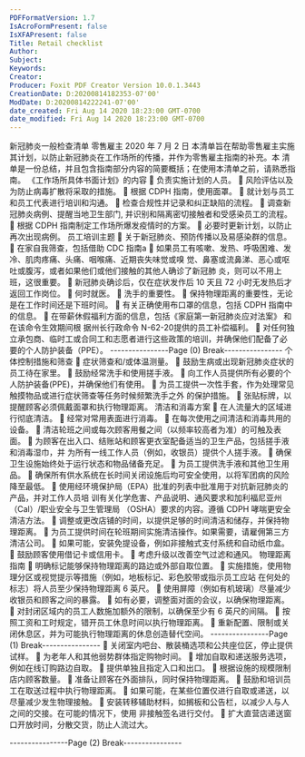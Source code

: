 ```yaml
---
PDFFormatVersion: 1.7
IsAcroFormPresent: false
IsXFAPresent: false
Title: Retail checklist
Author: 
Subject: 
Keywords: 
Creator: 
Producer: Foxit PDF Creator Version 10.0.1.3443
CreationDate: D:20200814182353-07'00'
ModDate: D:20200814222241-07'00'
date_created: Fri Aug 14 2020 18:23:00 GMT-0700
date_modified: Fri Aug 14 2020 18:23:00 GMT-0700
---
```

新冠肺炎一般检查清单 
零售雇主
2020 年 7 月 2 日 
本清单旨在帮助零售雇主实施其计划，以防止新冠肺炎在工作场所的传播，并作为零售雇主指南的补充。本
清单是一份总结，并且包含指南部分内容的简要概括；在使用本清单之前，请熟悉指南。 
《工作场所具体书面计划》的内容 
 负责实施计划的人员。 
 风险评估以及为防止病毒扩散将采取的措施。 
 根据 CDPH 指南，使用面罩。 
 就计划与员工和员工代表进行培训和沟通。 
 检查合规性并记录和纠正缺陷的流程。 
 调查新冠肺炎病例、提醒当地卫生部门, 并识别和隔离密切接触者和受感染员工的流程。 
 根据 CDPH 指南制定工作场所爆发疫情时的方案。 
 必要时更新计划，以防止再次出现病例。 
员工培训主题 
 关于新冠肺炎、预防传播以及易感染群的信息。 
 在家自我筛查，包括借助 CDC 指南a 
 如果员工有咳嗽、发热、呼吸困难、发冷、肌肉疼痛、头痛、咽喉痛、近期丧失味觉或嗅
觉、鼻塞或流鼻涕、恶心或呕吐或腹泻，或者如果他们或他们接触的其他人确诊了新冠肺
炎，则可以不用上班，这很重要。 
 新冠肺炎确诊后，仅在症状发作后 10 天且 72 小时无发热后才返回工作岗位。 
 何时就医。 
 洗手的重要性。 
 保持物理距离的重要性，无论是在工作时间还是下班时间。 
 有关正确使用布口罩的信息，包括 CDPH 指南中的信息。 
 在带薪休假福利方面的信息，包括《家庭第一新冠肺炎应对法案》 和在该命令生效期间根
据州长行政命令 N-62-20提供的员工补偿福利。 
 对任何独立承包商、临时工或合同工和志愿者进行这些政策的培训，并确保他们配备了必
要的个人防护装备（PPE）。 
----------------Page (0) Break----------------
个体控制措施和筛查 
 症状筛查和/或体温测量。 
 鼓励生病或出现新冠肺炎症状的员工待在家里。 
 鼓励经常洗手和使用搓手液。 
 向工作人员提供所有必要的个人防护装备(PPE)，并确保他们有使用。 
 为员工提供一次性手套，作为处理常见触摸物品或进行症状筛查等任务时候频繁洗手之外
的保护措施。 
 张贴标牌，以提醒顾客必须佩戴面罩和执行物理距离。 
清洁和消毒方案 
 在人流量大的区域进行彻底清洁。 
 经常对常用表面进行消毒。 
 在每次使用之间清洁和消毒共用的设备。 
 清洁轮班之间或每次顾客用餐之间（以频率较高者为准）的可触及表面。 
 为顾客在出入口、结账站和顾客更衣室配备适当的卫生产品，包括搓手液和消毒湿巾，并
为所有一线工作人员（例如，收银员）提供个人搓手液。 
 确保卫生设施始终处于运行状态和物品储备充足。 
 为员工提供洗手液和其他卫生用品。 
 确保所有供水系统在长时间关闭设施后均可安全使用，以将军团病的风险降至最低。 
 使用经环境保护局（EPA）批准的列表中批准用于对抗新冠肺炎的产品，并对工作人员培
训有关化学危害、产品说明、通风要求和加利福尼亚州（Cal）/职业安全与卫生管理局
（OSHA）要求的内容。遵循 CDPH 哮喘更安全清洁方法。 
 调整或更改店铺的时间，以提供足够的时间清洁和储存，并保持物理距离。 
 为员工提供时间在轮班期间实施清洁操作。如果需要，请雇佣第三方清洁公司。 
 如果可能，安装免提设备，例如非接触式支付系统和自动纸巾盒。 
 鼓励顾客使用借记卡或信用卡。 
 考虑升级以改善空气过滤和通风。 
物理距离指南 
 明确标记能够保持物理距离的路边或外部自取位置。 
 实施措施，使用物理分区或视觉提示等措施（例如，地板标记、彩色胶带或指示员工应站
在何处的标志）将人员至少保持物理距离 6 英尺。 
 使用屏障（例如有机玻璃）尽量减少收银员和顾客之间的暴露。 
 如有必要，调整面对面的会议，以确保物理距离。 
 对封闭区域内的员工人数施加额外的限制，以确保至少有 6 英尺的间隔。 
 按照工资和工时规定，错开员工休息时间以执行物理距离。 
 重新配置、限制或关闭休息区，并为可能执行物理距离的休息创造替代空间。 
----------------Page (1) Break----------------
 关闭室内吧台、散装桶选项和公共座位区，停止提供试样。 
 为老年人和其他弱势群体指定购物时间。 
 增加自取和递送服务选项，例如在线订购路边自取。 
 提供单独且指定入口和出口。 
 根据设施的规模限制店内顾客数量。 
 准备让顾客在外面排队，同时保持物理距离。 
 鼓励和培训员工在取送过程中执行物理距离。 
 如果可能，在某些位置仅进行自取或递送，以尽量减少发生物理接触。 
 安装转移辅助材料，如搁板和公告栏，以减少人与人之间的交接。在可能的情况下，使用
非接触签名进行交付。 
 扩大直营店递送窗口开放时间，分散交货，防止人流过大。 
 
 
----------------Page (2) Break----------------
